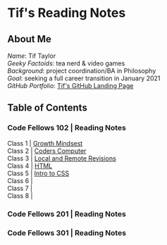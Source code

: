 # Tif's Reading Notes


## About Me
_Name_: Tif Taylor   
_Geeky Factoids_: tea nerd & video games    
_Background_: project coordination/BA in Philosophy    
_Goal_: seeking a full career transition in January 2021  
_GitHub Portfolio_: [Tif's GitHub Landing Page](https://github.com/tiftaylor)


## Table of Contents

### Code Fellows 102 | Reading Notes
Class 1 \| [Growth Mindsest](growth-mindset.md)  
Class 2 \| [Coders Computer](coders-computer.md)  
Class 3 \| [Local and Remote Revisions](git-intro.md)   
Class 4 \| [HTML](html-structure.md)   
Class 5 \| [Intro to CSS](css-intro.md)   
Class 6 \|  
Class 7 \|  
Class 8 \|  

### Code Fellows 201 | Reading Notes


### Code Fellows 301 | Reading Notes


